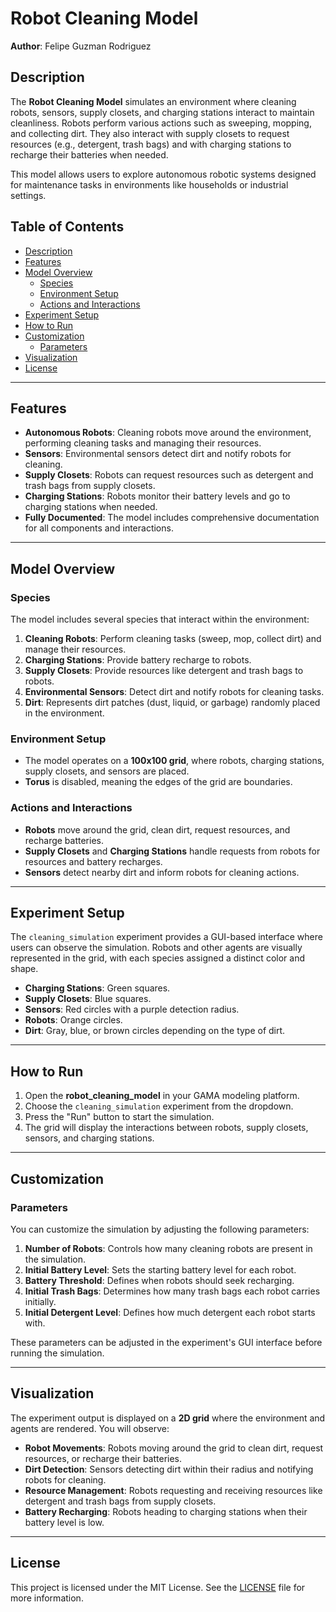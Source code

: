 
# Robot Cleaning Model

**Author**: Felipe Guzman Rodriguez

## Description

The **Robot Cleaning Model** simulates an environment where cleaning robots, sensors, supply closets, and charging stations interact to maintain cleanliness. Robots perform various actions such as sweeping, mopping, and collecting dirt. They also interact with supply closets to request resources (e.g., detergent, trash bags) and with charging stations to recharge their batteries when needed.

This model allows users to explore autonomous robotic systems designed for maintenance tasks in environments like households or industrial settings.

## Table of Contents

- [Description](#description)
- [Features](#features)
- [Model Overview](#model-overview)
  - [Species](#species)
  - [Environment Setup](#environment-setup)
  - [Actions and Interactions](#actions-and-interactions)
- [Experiment Setup](#experiment-setup)
- [How to Run](#how-to-run)
- [Customization](#customization)
  - [Parameters](#parameters)
- [Visualization](#visualization)
- [License](#license)

---

## Features

- **Autonomous Robots**: Cleaning robots move around the environment, performing cleaning tasks and managing their resources.
- **Sensors**: Environmental sensors detect dirt and notify robots for cleaning.
- **Supply Closets**: Robots can request resources such as detergent and trash bags from supply closets.
- **Charging Stations**: Robots monitor their battery levels and go to charging stations when needed.
- **Fully Documented**: The model includes comprehensive documentation for all components and interactions.

---

## Model Overview

### Species

The model includes several species that interact within the environment:

1. **Cleaning Robots**: Perform cleaning tasks (sweep, mop, collect dirt) and manage their resources.
2. **Charging Stations**: Provide battery recharge to robots.
3. **Supply Closets**: Provide resources like detergent and trash bags to robots.
4. **Environmental Sensors**: Detect dirt and notify robots for cleaning tasks.
5. **Dirt**: Represents dirt patches (dust, liquid, or garbage) randomly placed in the environment.

### Environment Setup

- The model operates on a **100x100 grid**, where robots, charging stations, supply closets, and sensors are placed.
- **Torus** is disabled, meaning the edges of the grid are boundaries.

### Actions and Interactions

- **Robots** move around the grid, clean dirt, request resources, and recharge batteries.
- **Supply Closets** and **Charging Stations** handle requests from robots for resources and battery recharges.
- **Sensors** detect nearby dirt and inform robots for cleaning actions.

---

## Experiment Setup

The `cleaning_simulation` experiment provides a GUI-based interface where users can observe the simulation. Robots and other agents are visually represented in the grid, with each species assigned a distinct color and shape.

- **Charging Stations**: Green squares.
- **Supply Closets**: Blue squares.
- **Sensors**: Red circles with a purple detection radius.
- **Robots**: Orange circles.
- **Dirt**: Gray, blue, or brown circles depending on the type of dirt.

---

## How to Run

1. Open the **robot_cleaning_model** in your GAMA modeling platform.
2. Choose the `cleaning_simulation` experiment from the dropdown.
3. Press the "Run" button to start the simulation.
4. The grid will display the interactions between robots, supply closets, sensors, and charging stations.

---

## Customization

### Parameters

You can customize the simulation by adjusting the following parameters:

1. **Number of Robots**: Controls how many cleaning robots are present in the simulation.
2. **Initial Battery Level**: Sets the starting battery level for each robot.
3. **Battery Threshold**: Defines when robots should seek recharging.
4. **Initial Trash Bags**: Determines how many trash bags each robot carries initially.
5. **Initial Detergent Level**: Defines how much detergent each robot starts with.

These parameters can be adjusted in the experiment's GUI interface before running the simulation.

---

## Visualization

The experiment output is displayed on a **2D grid** where the environment and agents are rendered. You will observe:

- **Robot Movements**: Robots moving around the grid to clean dirt, request resources, or recharge their batteries.
- **Dirt Detection**: Sensors detecting dirt within their radius and notifying robots for cleaning.
- **Resource Management**: Robots requesting and receiving resources like detergent and trash bags from supply closets.
- **Battery Recharging**: Robots heading to charging stations when their battery level is low.

---

## License

This project is licensed under the MIT License. See the [LICENSE](LICENSE) file for more information.

